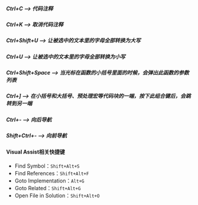 ##### Ctrl+C --> 代码注释

##### Ctrl+K --> 取消代码注释

##### Ctrl+Shift+U --> 让被选中的文本里的字母全部转换为大写

##### Ctrl+U --> 让被选中的文本里的字母全部转换为小写

##### Ctrl+Shift+Space --> 当光标在函数的小括号里面的时候，会弹出此函数的参数列表

##### Ctrl+] --> 在小括号和大括号、预处理宏等代码块的一端，按下此组合键后，会跳转到另一端

##### Ctrl+- --> 向后导航

##### Shift+Ctrl+- --> 向前导航

#### Visual Assist相关快捷键
 - Find Symbol：`Shift+Alt+S`
 - Find References：`Shift+Alt+F`
 - Goto Implementation：`Alt+G`
 - Goto Related：`Shift+Alt+G`
 - Open File in Solution：`Shift+Alt+O`